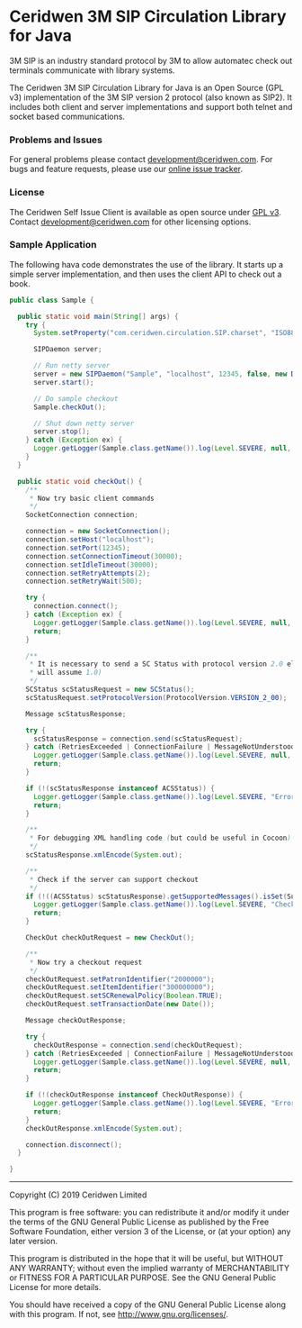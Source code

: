 # Ceridwen 3M SIP Circulation Library for Java

3M SIP is an industry standard protocol by 3M to allow automatec check out terminals communicate with library systems.

The Ceridwen 3M SIP Circulation Library for Java is an Open Source (GPL v3) implementation of the 3M SIP version 2 protocol (also known as SIP2). It includes both client and server implementations and support both telnet and socket based communications.

### Problems and Issues

For general problems please contact [development@ceridwen.com](mailto:development@ceridwen.com). For bugs and feature requests, please use our [online issue tracker]().

### License

The Ceridwen Self Issue Client is available as open source under [GPL v3](http://www.gnu.org/licenses/gpl.html). Contact [development@ceridwen.com](mailto:development@ceridwen.com) for other licensing options.

### Sample Application

The following hava code demonstrates the use of the library. It starts up a simple server implementation, and then uses the client API to check out a book.

```java
public class Sample {

  public static void main(String[] args) {
    try {
      System.setProperty("com.ceridwen.circulation.SIP.charset", "ISO8859_1");

      SIPDaemon server;

      // Run netty server
      server = new SIPDaemon("Sample", "localhost", 12345, false, new DummyDriverFactory(), true);
      server.start();

      // Do sample checkout
      Sample.checkOut();

      // Shut down netty server
      server.stop();
    } catch (Exception ex) {
      Logger.getLogger(Sample.class.getName()).log(Level.SEVERE, null, ex);
    }
  }

  public static void checkOut() {
    /**
     * Now try basic client commands
     */
    SocketConnection connection;

    connection = new SocketConnection();
    connection.setHost("localhost");
    connection.setPort(12345);
    connection.setConnectionTimeout(30000);
    connection.setIdleTimeout(30000);
    connection.setRetryAttempts(2);
    connection.setRetryWait(500);

    try {
      connection.connect();
    } catch (Exception ex) {
      Logger.getLogger(Sample.class.getName()).log(Level.SEVERE, null, ex);
      return;
    }

    /**
     * It is necessary to send a SC Status with protocol version 2.0 else server
     * will assume 1.0)
     */
    SCStatus scStatusRequest = new SCStatus();
    scStatusRequest.setProtocolVersion(ProtocolVersion.VERSION_2_00);

    Message scStatusResponse;

    try {
      scStatusResponse = connection.send(scStatusRequest);
    } catch (RetriesExceeded | ConnectionFailure | MessageNotUnderstood | ChecksumError | SequenceError | MandatoryFieldOmitted | InvalidFieldLength ex) {
      Logger.getLogger(Sample.class.getName()).log(Level.SEVERE, null, ex);
      return;
    }

    if (!(scStatusResponse instanceof ACSStatus)) {
      Logger.getLogger(Sample.class.getName()).log(Level.SEVERE, "Error - Status Request did not return valid response from server.");
      return;
    }

    /**
     * For debugging XML handling code (but could be useful in Cocoon)
     */
    scStatusResponse.xmlEncode(System.out);

    /**
     * Check if the server can support checkout
     */
    if (!((ACSStatus) scStatusResponse).getSupportedMessages().isSet(SupportedMessages.CHECK_OUT)) {
      Logger.getLogger(Sample.class.getName()).log(Level.SEVERE, "Check out not supported");
      return;
    }

    CheckOut checkOutRequest = new CheckOut();

    /**
     * Now try a checkout request
     */
    checkOutRequest.setPatronIdentifier("2000000");
    checkOutRequest.setItemIdentifier("300000000");
    checkOutRequest.setSCRenewalPolicy(Boolean.TRUE);
    checkOutRequest.setTransactionDate(new Date());

    Message checkOutResponse;

    try {
      checkOutResponse = connection.send(checkOutRequest);
    } catch (RetriesExceeded | ConnectionFailure | MessageNotUnderstood | ChecksumError | SequenceError | MandatoryFieldOmitted | InvalidFieldLength ex) {
      Logger.getLogger(Sample.class.getName()).log(Level.SEVERE, null, ex);
      return;
    }

    if (!(checkOutResponse instanceof CheckOutResponse)) {
      Logger.getLogger(Sample.class.getName()).log(Level.SEVERE, "Error - CheckOut Request did not return valid response from server");
      return;
    }
    checkOutResponse.xmlEncode(System.out);

    connection.disconnect();
  }

}
```

------

Copyright (C) 2019 Ceridwen Limited

This program is free software: you can redistribute it and/or modify
it under the terms of the GNU General Public License as published by
the Free Software Foundation, either version 3 of the License, or
(at your option) any later version.

This program is distributed in the hope that it will be useful,
but WITHOUT ANY WARRANTY; without even the implied warranty of
MERCHANTABILITY or FITNESS FOR A PARTICULAR PURPOSE.  See the
GNU General Public License for more details.

You should have received a copy of the GNU General Public License
along with this program.  If not, see <http://www.gnu.org/licenses/>.